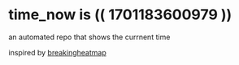 # time_now is (( 1701183600979 ))

an automated repo that shows the currnent time

inspired by [breakingheatmap](https://github.com/breakingheatmap/breakingheatmap)